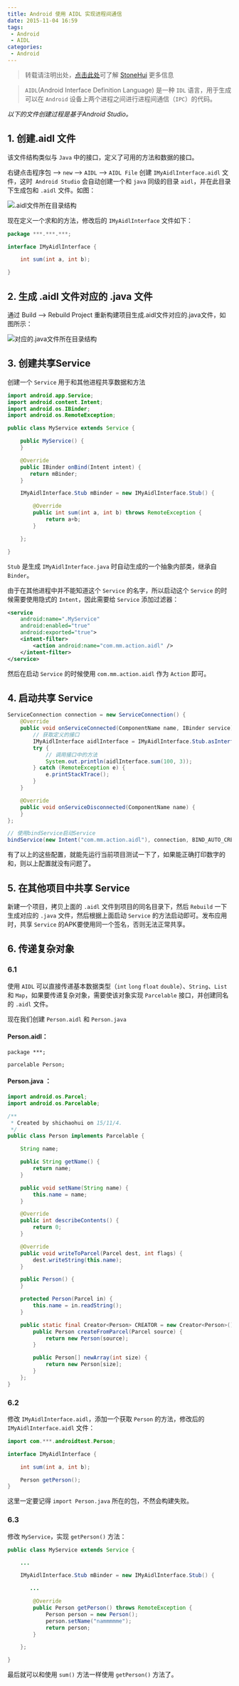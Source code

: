 ```yaml
---
title: Android 使用 AIDL 实现进程间通信
date: 2015-11-04 16:59
tags:
 - Android
 - AIDL
categories:
 - Android
---
```


> 转载请注明出处，[点击此处](https://shichaohui.github.io/)可了解 [StoneHui](https://shichaohui.github.io/) 更多信息

> `AIDL`(Android Interface Definition Language) 是一种 `IDL` 语言，用于生成可以在 `Android` 设备上两个进程之间进行进程间通信（`IPC`）的代码。

*以下的文件创建过程是基于Android Studio。*

## 1. 创建.aidl 文件

该文件结构类似与 `Java` 中的接口，定义了可用的方法和数据的接口。

右键点击程序包 --> `new` --> `AIDL` --> `AIDL File` 创建 `IMyAidlInterface.aidl` 文件，这时` Android Studio` 会自动创建一个和 `java` 同级的目录 `aidl`，并在此目录下生成包和 `.aidl` 文件。如图：

![.aidl文件所在目录结构](https://img-blog.csdn.net/20151104165753855)

现在定义一个求和的方法，修改后的 `IMyAidlInterface` 文件如下：

```java
package ***.***.***;

interface IMyAidlInterface {

    int sum(int a, int b);

}
```

## 2. 生成 .aidl 文件对应的 .java 文件

通过 Build --> Rebuild Project 重新构建项目生成.aidl文件对应的.java文件，如图所示：

![对应的.java文件所在目录结构](https://img-blog.csdn.net/20151104165817139)

## 3. 创建共享Service

创建一个 `Service` 用于和其他进程共享数据和方法

```java
import android.app.Service;
import android.content.Intent;
import android.os.IBinder;
import android.os.RemoteException;

public class MyService extends Service {

    public MyService() {
    }

    @Override
    public IBinder onBind(Intent intent) {
       return mBinder;
    }

    IMyAidlInterface.Stub mBinder = new IMyAidlInterface.Stub() {

        @Override
        public int sum(int a, int b) throws RemoteException {
            return a+b;
        }

    };

}
```

`Stub` 是生成 `IMyAidlInterface.java` 时自动生成的一个抽象内部类，继承自 `Binder`。

由于在其他进程中并不能知道这个 `Service` 的名字，所以启动这个 `Service` 的时候需要使用隐式的 `Intent`，因此需要给 `Service` 添加过滤器：

```xml
<service
    android:name=".MyService"
    android:enabled="true"
    android:exported="true">
    <intent-filter>
        <action android:name="com.mm.action.aidl" />
    </intent-filter>
</service>
```

然后在启动 `Service` 的时候使用 `com.mm.action.aidl` 作为 `Action` 即可。

## 4. 启动共享 Service

```java
ServiceConnection connection = new ServiceConnection() {
    @Override
    public void onServiceConnected(ComponentName name, IBinder service) {
        // 获取定义的接口
        IMyAidlInterface aidlInterface = IMyAidlInterface.Stub.asInterface(service);
        try {
            // 调用接口中的方法
            System.out.println(aidlInterface.sum(100, 3));
        } catch (RemoteException e) {
            e.printStackTrace();
        }
    }

    @Override
    public void onServiceDisconnected(ComponentName name) {
    }
};

// 使用bindService启动Service
bindService(new Intent("com.mm.action.aidl"), connection, BIND_AUTO_CREATE);
```

有了以上的这些配置，就能先运行当前项目测试一下了，如果能正确打印数字的和，则以上配置就没有问题了。

## 5. 在其他项目中共享 Service

新建一个项目，拷贝上面的 `.aidl` 文件到项目的同名目录下，然后 `Rebuild` 一下生成对应的 `.java` 文件，然后根据上面启动 `Service` 的方法启动即可。发布应用时，共享 `Service` 的APK要使用同一个签名，否则无法正常共享。

## 6. 传递复杂对象

### 6.1 

使用 `AIDL` 可以直接传递基本数据类型（`int` `long` `float` `double`）、`String`、`List` 和 `Map`，如果要传递复杂对象，需要使该对象实现 `Parcelable` 接口，并创建同名的 `.aidl` 文件。

现在我们创建 `Person.aidl` 和 `Person.java`

#### Person.aidl：

```aidl
package ***;

parcelable Person;

```

#### Person.java ：

```java
import android.os.Parcel;
import android.os.Parcelable;

/**
 * Created by shichaohui on 15/11/4.
 */
public class Person implements Parcelable {

    String name;

    public String getName() {
        return name;
    }

    public void setName(String name) {
        this.name = name;
    }

    @Override
    public int describeContents() {
        return 0;
    }

    @Override
    public void writeToParcel(Parcel dest, int flags) {
        dest.writeString(this.name);
    }

    public Person() {
    }

    protected Person(Parcel in) {
        this.name = in.readString();
    }

    public static final Creator<Person> CREATOR = new Creator<Person>() {
        public Person createFromParcel(Parcel source) {
            return new Person(source);
        }

        public Person[] newArray(int size) {
            return new Person[size];
        }
    };
}
```

### 6.2 

修改 `IMyAidlInterface.aidl`，添加一个获取 `Person` 的方法，修改后的 `IMyAidlInterface.aidl` 文件：

```java
import com.***.androidtest.Person;

interface IMyAidlInterface {

    int sum(int a, int b);

    Person getPerson();
}
```

这里一定要记得 `import Person.java` 所在的包，不然会构建失败。

### 6.3 

修改 `MyService`，实现 `getPerson()` 方法：

```java
public class MyService extends Service {

    ...

    IMyAidlInterface.Stub mBinder = new IMyAidlInterface.Stub() {

       ...

        @Override
        public Person getPerson() throws RemoteException {
            Person person = new Person();
            person.setName("nammmmme");
            return person;
        }

    };

}
```

最后就可以和使用 `sum()` 方法一样使用 `getPerson()` 方法了。
